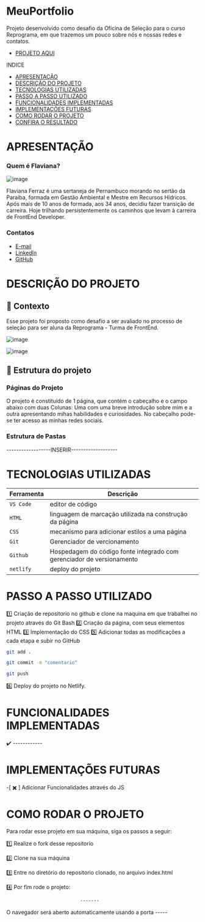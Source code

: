 # MeuPortfolio
Projeto desenvolvido como desafio da Oficina de Seleção para o curso Reprograma, em que trazemos um pouco sobre nós e nossas redes e contatos.

- [PROJETO AQUI](https://ws4-flaviana-ferraz.netlify.app/)


INDICE
- [APRESENTAÇÃO](#APRESENTAÇÃO)
- [DESCRIÇÃO DO PROJETO](#Descrição-Do-Projeto)
- [TECNOLOGIAS UTILIZADAS](#Tecnologias-Utilizadas)
- [PASSO A PASSO UTILIZADO](#Passo-A-Passo-Utilizado)
- [FUNCIONALIDADES IMPLEMENTADAS](#Funcionalidades-Implementadas)
- [IMPLEMENTAÇÕES FUTURAS](#Implementações-Futuras)
- [COMO RODAR O PROJETO](#Como-Rodar-O-Projeto)
- [CONFIRA O RESULTADO ](#Confira-O-Resultado)


# APRESENTAÇÃO

### Quem é Flaviana?

![image](https://github.com/FlavianaFXT/ProjetoFinal-reprograma/assets/113718720/1e13d5e7-b1b4-4701-a689-ec293ec77ea1)

Flaviana Ferraz é uma sertaneja de Pernambuco morando no sertão da Paraiba, formada em Gestão Ambiental e Mestre em Recursos Hídricos. Após mais de 10 anos de formada, aos 34 anos, decidiu fazer transição de carreira. Hoje trilhando persistentemente os caminhos que levam à carreira de FrontEnd Developer.

### Contatos

- [E-mail](flaviferraz@yahoo.com.br)
- [LinkedIn](https://www.linkedin.com/in/flaviana-ferraz-frontend)
- [GitHub](https://github.com/flavianafxt)

# DESCRIÇÃO DO PROJETO

## 🧠 Contexto

Esse projeto foi proposto como desafio a ser avaliado no processo de seleção para ser aluna da Reprograma - Turma de FrontEnd. 

![image](https://github.com/user-attachments/assets/bc29f44a-a0d8-4b4b-9035-f715263d53e0)

![image](https://github.com/user-attachments/assets/bfa3d781-db2f-4f10-a2df-1a831d2fe740)


## 🧠 Estrutura do projeto

### Páginas do Projeto

O projeto é constituído de 1 página, que contém o cabeçalho e o campo abaixo com duas Colunas: Uma com uma breve introdução sobre mim e a outra apresentando mihas habilidades e curiosidades. No cabeçalho pode-se ter acesso as minhas redes sociais.


### Estrutura de Pastas

------------------INSERIR-------------------


# TECNOLOGIAS UTILIZADAS

| Ferramenta | Descrição |
| --- | --- |
| `VS Code` | editor de código |
| `HTML` | linguagem de marcação utilizada na construção da página |
| `CSS` | mecanismo para adicionar estilos a uma página |
| `Git` | Gerenciador de vercionamento |
| `Github` | Hospedagem do código fonte integrado com gerenciador de versionamento |
| `netlify` | deploy do projeto |



# PASSO A PASSO UTILIZADO

1️⃣ Criação de repositorio no github e clone na maquina em que trabalhei no projeto através do Git Bash
2️⃣ Criação da página, com seus elementos HTML
3️⃣ Implementação do CSS
5️⃣ Adicionar todas as modificações a cada etapa e subir no GitHub

 ```bash
 git add .
 ```
 ```bash
 git commit -m "comentario"
```
 ```bash
 git push
```

6️⃣ Deploy do projeto no Netlify.


# FUNCIONALIDADES IMPLEMENTADAS

✔️ ------------


#  IMPLEMENTAÇÕES FUTURAS

-[ ✖️ ] Adicionar Funcionalidades através do JS


# COMO RODAR O PROJETO

Para rodar esse projeto em sua máquina, siga os passos a seguir:

1️⃣ Realize o fork desse repositorio

2️⃣ Clone na sua máquina

3️⃣ Entre no diretório do repositorio clonado, no arquivo index.html

4️⃣ Por fim rode o projeto:
```bash
                           -------
```

O navegador será aberto automaticamente usando a porta -----

  

